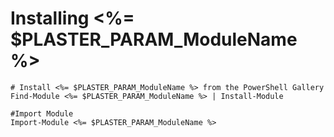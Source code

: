 ﻿# Installing <%= $PLASTER_PARAM_ModuleName %>

    # Install <%= $PLASTER_PARAM_ModuleName %> from the PowerShell Gallery
    Find-Module <%= $PLASTER_PARAM_ModuleName %> | Install-Module

    #Import Module
    Import-Module <%= $PLASTER_PARAM_ModuleName %>